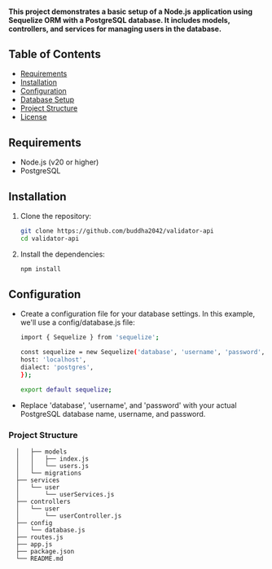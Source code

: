 
 #### This project demonstrates a basic setup of a Node.js application using Sequelize ORM with a PostgreSQL database. It includes models, controllers, and services for managing users in the database.

## Table of Contents

- [Requirements](#requirements)
- [Installation](#installation)
- [Configuration](#configuration)
- [Database Setup](#database-setup)
- [Project Structure](#project-structure)
- [License](#license)

## Requirements

- Node.js (v20 or higher)
- PostgreSQL

## Installation

1. Clone the repository:

   ```sh
   git clone https://github.com/buddha2042/validator-api
   cd validator-api
2. Install the dependencies:
    ```sh
    npm install 

## Configuration
 - Create a configuration file for your database settings. In this example, we'll use a config/database.js file:

    ```sh
    import { Sequelize } from 'sequelize';

    const sequelize = new Sequelize('database', 'username', 'password', {
    host: 'localhost',
    dialect: 'postgres',
    });

    export default sequelize;

 - Replace 'database', 'username', and 'password' with your actual PostgreSQL database name, username, and password.

 ### Project Structure
 ```      ├── db
   │   ├── models
   │   │   ├── index.js
   │   │   └── users.js
   │   └── migrations
   ├── services
   │   └── user
   │       └── userServices.js
   ├── controllers
   │   └── user
   │       └── userController.js
   ├── config
   │   └── database.js
   ├── routes.js
   ├── app.js
   ├── package.json
   └── README.md
   

